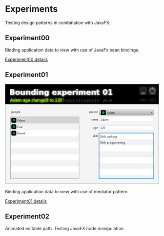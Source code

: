 Experiments
===========

Testing design patterns in combination with JavaFX.

Experiment00
------------

Binding application data to view with use of JavaFx bean bindings.

[Experiment00 details](/experiment00)

Experiment01
------------

![Experiment01 screen](/experiment01/images/screen00.png "Experiment01")

Binding application data to view with use of mediator pattern.

[Experiment01 details](/experiment01)

Experiment02
------------

Animated editable path. Testing JavaFX node manipulation.